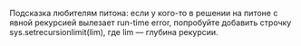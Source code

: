 Подсказка любителям питона: если у кого-то в решении на питоне с явной рекурсией вылезает run-time error, попробуйте добавить строчку sys.setrecursionlimit(lim), где lim — глубина рекурсии.
